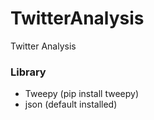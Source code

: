 # TwitterAnalysis
Twitter Analysis

### Library
* Tweepy (pip install tweepy)
* json (default installed)
